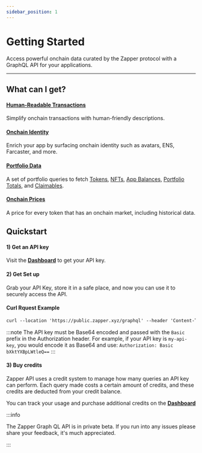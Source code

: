 ```yaml
---
sidebar_position: 1
---
```


# Getting Started

Access powerful onchain data curated by the Zapper protocol with a GraphQL API for your applications.

---

## What can I get?

#### [Human-Readable Transactions](/docs/api-intro/human-readable-transactions)

Simplify onchain transactions with human-friendly descriptions.

#### [Onchain Identity](/docs/api-intro/onchain-identity)

Enrich your app by surfacing onchain identity such as avatars, ENS, Farcaster, and more.

#### [Portfolio Data](/docs/api-intro/portfolio/claimables)

A set of portfolio queries to fetch [Tokens](/docs/api-intro/portfolio/token-balances), [NFTs](/docs/api-intro/portfolio/nft-balances), [App Balances](/docs/api-intro/portfolio/app-balances), [Portfolio Totals](/docs/api-intro/portfolio/portfolio-totals), and [Claimables](/docs/api-intro/portfolio/claimables).

#### [Onchain Prices](/docs/api-intro/onchain-prices)

A price for every token that has an onchain market, including historical data.

## Quickstart

#### 1) Get an API key

Visit the **[Dashboard](/dashboard)** to get your API key.

#### 2) Get Set up

Grab your API Key, store it in a safe place, and now you can use it to securely access the API.

#### Curl Rquest Example

```graphql
curl --location 'https://public.zapper.xyz/graphql' --header 'Content-Type: application/json' --header 'Authorization: YOUR_API_KEY_ENCODED --data '{"query":"query providerPorfolioQuery($addresses: [Address!]!, $networks: [Network!]!, $withOverrides: Boolean) { portfolio(addresses: $addresses, networks: $networks, withOverrides: $withOverrides) { tokenBalances { address network token { balance balanceUSD balanceRaw baseToken { name label symbol address } } } appBalances { address network updatedAt balanceUSD appName } nftBalances { balanceUSD network } } }","variables":{"addresses":["0x3d280fde2ddb59323c891cf30995e1862510342f","0x6f6e75fb472ee39d847d825cc7c9a613e227e261"],"networks":["BASE_MAINNET","ETHEREUM_MAINNET"]}}'
```

:::note
The API key must be Base64 encoded and passed with the `Basic` prefix in the Authorization header. For example, if your API key is `my-api-key`, you would encode it as Base64 and use: `Authorization: Basic bXktYXBpLWtleQ==`
:::


#### 3) Buy credits

Zapper API uses a credit system to manage how many queries an API key can perform. Each query made costs a certain amount of credits, and these credits are deducted from your credit balance.

You can track your usage and purchase additional credits on the **[Dashboard](/dashboard)**

:::info

The Zapper Graph QL API is in private beta. If you run into any issues please share your feedback, it's much appreciated.

:::